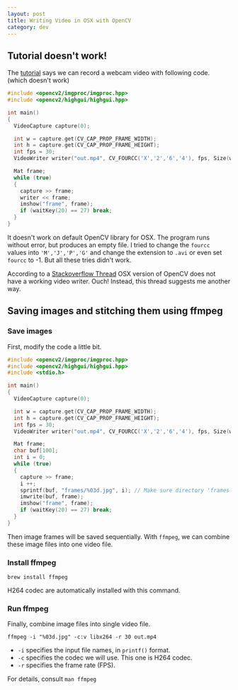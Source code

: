 ```yaml
---
layout: post
title: Writing Video in OSX with OpenCV
category: dev
---
```


## Tutorial doesn't work!

The [tutorial](http://docs.opencv.org/2.4/doc/tutorials/highgui/video-write/video-write.html) says we can record a webcam video with following code. (which doesn't work)

```cpp
#include <opencv2/imgproc/imgproc.hpp>
#include <opencv2/highgui/highgui.hpp>

int main()
{
  VideoCapture capture(0);

  int w = capture.get(CV_CAP_PROP_FRAME_WIDTH);
  int h = capture.get(CV_CAP_PROP_FRAME_HEIGHT);
  int fps = 30;
  VideoWriter writer("out.mp4", CV_FOURCC('X','2','6','4'), fps, Size(w,h), true);

  Mat frame;
  while (true)
  {
    capture >> frame;
    writer << frame;
    imshow("frame", frame);
    if (waitKey(20) == 27) break;
  }
}
```

It doesn't work on default OpenCV library for OSX. The program runs without error, but produces an empty file. I tried to change the `fourcc` values into `'M','J','P','G'` and change the extension to `.avi` or even set `fourcc` to -1. But all these tries didn't work.

According to a [Stackoverflow Thread](http://stackoverflow.com/questions/4872383/how-to-write-a-video-file-with-opencv) OSX version of OpenCV does not have a working video writer. Ouch! Instead, this thread suggests me another way.

<!--more-->

## Saving images and stitching them using ffmpeg

### Save images

First, modify the code a little bit.

```cpp
#include <opencv2/imgproc/imgproc.hpp>
#include <opencv2/highgui/highgui.hpp>
#include <stdio.h>

int main()
{
  VideoCapture capture(0);

  int w = capture.get(CV_CAP_PROP_FRAME_WIDTH);
  int h = capture.get(CV_CAP_PROP_FRAME_HEIGHT);
  int fps = 30;
  VideoWriter writer("out.mp4", CV_FOURCC('X','2','6','4'), fps, Size(w,h), true);

  Mat frame;
  char buf[100];
  int i = 0;
  while (true)
  {
    capture >> frame;
    i ++;
    sprintf(buf, "frames/%03d.jpg", i); // Make sure directory 'frames' exists.
    imwrite(buf, frame);
    imshow("frame", frame);
    if (waitKey(20) == 27) break;
  }
}
```

Then image frames will be saved sequentially. With `ffmpeg`, we can combine these image files into one video file.

### Install ffmpeg

```
brew install ffmpeg
```

H264 codec are automatically installed with this command.

### Run ffmpeg

Finally, combine image files into single video file.

```
ffmpeg -i "%03d.jpg" -c:v libx264 -r 30 out.mp4
```

- `-i` specifies the input file names, in `printf()` format.
- `-c` specifies the codec we will use. This one is H264 codec.
- `-r` specifies the frame rate (FPS).

For details, consult `man ffmpeg`


